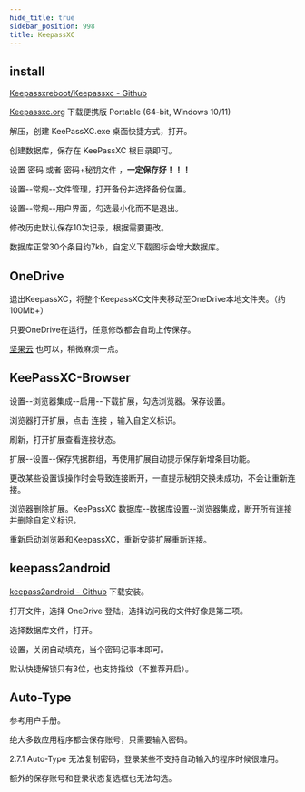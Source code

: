 ```yaml
---
hide_title: true
sidebar_position: 998
title: KeepassXC
---
```


## install

[Keepassxreboot/Keepassxc - Github](https://github.com/keepassxreboot/keepassxc)

[Keepassxc.org](https://keepassxc.org/) 下载便携版 Portable (64-bit, Windows 10/11)

解压，创建 KeePassXC.exe 桌面快捷方式，打开。

创建数据库，保存在 KeePassXC 根目录即可。

设置 密码 或者 密码+秘钥文件 ，**一定保存好！！！**

设置--常规--文件管理，打开备份并选择备份位置。

设置--常规--用户界面，勾选最小化而不是退出。

修改历史默认保存10次记录，根据需要更改。

数据库正常30个条目约7kb，自定义下载图标会增大数据库。


## OneDrive

退出KeepassXC，将整个KeepassXC文件夹移动至OneDrive本地文件夹。（约100Mb+）

只要OneDrive在运行，任意修改都会自动上传保存。

[坚果云](https://help.jianguoyun.com/?p=3348) 也可以，稍微麻烦一点。

## KeePassXC-Browser

设置--浏览器集成--启用--下载扩展，勾选浏览器。保存设置。

浏览器打开扩展，点击 连接 ，输入自定义标识。

刷新，打开扩展查看连接状态。

扩展--设置--保存凭据群组，再使用扩展自动提示保存新增条目功能。

更改某些设置误操作时会导致连接断开，一直提示秘钥交换未成功，不会让重新连接。

浏览器删除扩展。KeePassXC 数据库--数据库设置--浏览器集成，断开所有连接并删除自定义标识。

重新启动浏览器和KeepassXC，重新安装扩展重新连接。

## keepass2android

[keepass2android - Github](https://github.com/PhilippC/keepass2android) 下载安装。

打开文件，选择 OneDrive 登陆，选择访问我的文件好像是第二项。

选择数据库文件，打开。

设置，关闭自动填充，当个密码记事本即可。

默认快捷解锁只有3位，也支持指纹（不推荐开启）。

## Auto-Type

参考用户手册。

绝大多数应用程序都会保存账号，只需要输入密码。

2.7.1 Auto-Type 无法复制密码，登录某些不支持自动输入的程序时候很难用。

额外的保存账号和登录状态复选框也无法勾选。

